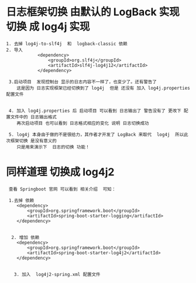 #  日志框架切换  由默认的  LogBack 实现  切换 成  log4j 实现
    1. 去掉 log4j-to-slf4j  和  logback-classic 依赖
    2. 导入 
                <dependency>
                    <groupId>org.slf4j</groupId>
                    <artifactId>slf4j-log4j12</artifactId>
                </dependency>
                
     3.启动项目  发现控制台 显示的日志内容不一样了，也变少了。还有警告了
        这是因为 日志实现框架已经切换到了 log4j  但是 还没有 加入 log4j.properties 配置文件
        
        
     4. 加入 log4j.properties 后 启动项目 可以看到 日志输出了 警告没有了 更改下 配置文件中的 日志输出格式 
        再次启动项目 也可以看到 日志格式相应的变化 说明 日志切换成功
        
     5. log4j 本身由于做的不是很给力，其作者才开发了 LogBack 来取代  log4j  所以此次框架切换 是没有意义的 
        只是用来演示下  日志的切换 功能！
        
        
        
        
        
# 同样道理 切换成  log4j2 

     查看 Springboot 官网 可以看到 相关介绍  可知：
     
     1.去掉 依赖
        <dependency>
            <groupId>org.springframework.boot</groupId>
            <artifactId>spring-boot-starter-logging</artifactId>
        </dependency>
        
        
      2. 增加 依赖
        <dependency>
            <groupId>org.springframework.boot</groupId>
            <artifactId>spring-boot-starter-log4j2</artifactId>
        </dependency>
        
        
       3. 加入  log4j2-spring.xml 配置文件